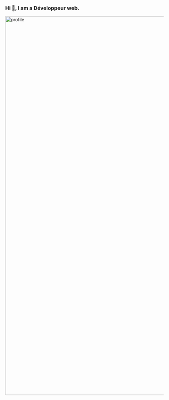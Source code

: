 ### Hi 👋, I am a Développeur web. 
<img src="https://github.com/Anita-joseph/Anita-joseph/blob/master/profile-readme.jpg" alt="profile" width="1200"/>


<div>
  <a href="https://github.com/Anita-joseph/Front-end-dev-challenges/pulse"></a>
</div> 
<!--
**Anita-joseph/Anita-joseph** is a ✨ _special_ ✨ repository because its `README.md` (this file) appears on your GitHub profile.

Here are some ideas to get you started:

- 🔭 I’m currently working on javascript challenges
- 🌱 I’m currently learning React
- 👯 I’m looking to collaborate on ...
- 🤔 I’m looking for help with API, JSON
- 💬 Ask me about CSS
- 📫 How to reach me: ...
- 😄 Pronouns: ...
- ⚡ Fun fact: ...
-->
